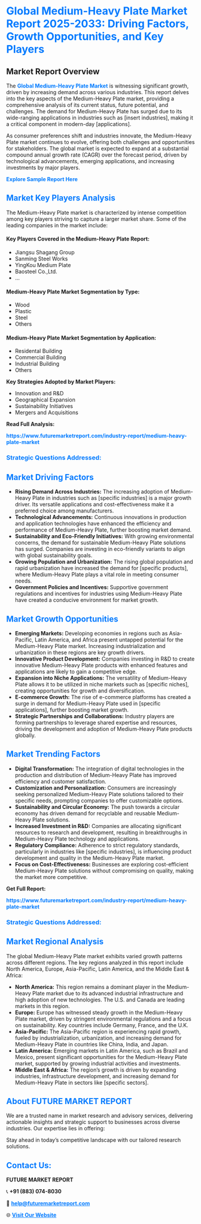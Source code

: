<h1 style="color: #007BFF;">Global Medium-Heavy Plate Market Report 2025-2033: Driving Factors, Growth Opportunities, and Key Players</h1>

<section id="overview">
<h2>Market Report Overview</h2>
<p>The <a href="https://www.futuremarketreport.com/industry-report/medium-heavy-plate-market" style="color: #007BFF; text-decoration: none;"><strong>Global Medium-Heavy Plate Market</strong></a> is witnessing significant growth, driven by increasing demand across various industries. This report delves into the key aspects of the Medium-Heavy Plate market, providing a comprehensive analysis of its current status, future potential, and challenges. The demand for Medium-Heavy Plate has surged due to its wide-ranging applications in industries such as [insert industries], making it a critical component in modern-day [applications].</p>
<p>As consumer preferences shift and industries innovate, the Medium-Heavy Plate market continues to evolve, offering both challenges and opportunities for stakeholders. The global market is expected to expand at a substantial compound annual growth rate (CAGR) over the forecast period, driven by technological advancements, emerging applications, and increasing investments by major players.</p>
</section>

<section id="overview">
<p><a href="https://www.futuremarketreport.com/request-sample/reportId=102118" style="color: #007BFF; text-decoration: none;"><strong>Explore Sample Report Here</strong></a></p>
</section>

<section id="key-players">
<h2 style="color: #007BFF;">Market Key Players Analysis</h2>
<p>The Medium-Heavy Plate market is characterized by intense competition among key players striving to capture a larger market share. Some of the leading companies in the market include:</p>
<h4>Key Players Covered in the Medium-Heavy Plate Report:</h4>
<ul><li>Jiangsu Shagang Group</li><li>Sanming Steel Works</li><li>YingKou Medium Plate</li><li>Baosteel Co.,Ltd.</li><li>...</li></ul>
<h4>Medium-Heavy Plate Market Segmentation by Type:</h4>
<ul><li>Wood</li><li>Plastic</li><li>Steel</li><li>Others</li></ul>

<h4>Medium-Heavy Plate Market Segmentation by Application:</h4>
<ul><li>Residental Building</li><li>Commercial Building</li><li>Industrial Building</li><li>Others</li></ul>
<p><strong>Key Strategies Adopted by Market Players:</strong></p>
<ul>
<li>Innovation and R&D</li>
<li>Geographical Expansion</li>
<li>Sustainability Initiatives</li>
<li>Mergers and Acquisitions</li>
</ul>
</section>

<section>
<p><strong>Read Full Analysis: </strong></p><a href="https://www.futuremarketreport.com/industry-report/medium-heavy-plate-market" style="color: #007BFF; text-decoration: none;"><strong>https://www.futuremarketreport.com/industry-report/medium-heavy-plate-market</strong></a>
<h3 style="color: #007BFF;">Strategic Questions Addressed:</h3>
</section>

<section id="driving-factors">
<h2 style="color: #007BFF;">Market Driving Factors</h2>
<ul>
<li><strong>Rising Demand Across Industries:</strong> The increasing adoption of Medium-Heavy Plate in industries such as [specific industries] is a major growth driver. Its versatile applications and cost-effectiveness make it a preferred choice among manufacturers.</li>
<li><strong>Technological Advancements:</strong> Continuous innovations in production and application technologies have enhanced the efficiency and performance of Medium-Heavy Plate, further boosting market demand.</li>
<li><strong>Sustainability and Eco-Friendly Initiatives:</strong> With growing environmental concerns, the demand for sustainable Medium-Heavy Plate solutions has surged. Companies are investing in eco-friendly variants to align with global sustainability goals.</li>
<li><strong>Growing Population and Urbanization:</strong> The rising global population and rapid urbanization have increased the demand for [specific products], where Medium-Heavy Plate plays a vital role in meeting consumer needs.</li>
<li><strong>Government Policies and Incentives:</strong> Supportive government regulations and incentives for industries using Medium-Heavy Plate have created a conducive environment for market growth.</li>
</ul>
</section>

<section id="growth-opportunities">
<h2 style="color: #007BFF;">Market Growth Opportunities</h2>
<ul>
<li><strong>Emerging Markets:</strong> Developing economies in regions such as Asia-Pacific, Latin America, and Africa present untapped potential for the Medium-Heavy Plate market. Increasing industrialization and urbanization in these regions are key growth drivers.</li>
<li><strong>Innovative Product Development:</strong> Companies investing in R&D to create innovative Medium-Heavy Plate products with enhanced features and applications are likely to gain a competitive edge.</li>
<li><strong>Expansion into Niche Applications:</strong> The versatility of Medium-Heavy Plate allows it to be utilized in niche markets such as [specific niches], creating opportunities for growth and diversification.</li>
<li><strong>E-commerce Growth:</strong> The rise of e-commerce platforms has created a surge in demand for Medium-Heavy Plate used in [specific applications], further boosting market growth.</li>
<li><strong>Strategic Partnerships and Collaborations:</strong> Industry players are forming partnerships to leverage shared expertise and resources, driving the development and adoption of Medium-Heavy Plate products globally.</li>
</ul>
</section>

<section id="trending-factors">
<h2 style="color: #007BFF;">Market Trending Factors</h2>
<ul>
<li><strong>Digital Transformation:</strong> The integration of digital technologies in the production and distribution of Medium-Heavy Plate has improved efficiency and customer satisfaction.</li>
<li><strong>Customization and Personalization:</strong> Consumers are increasingly seeking personalized Medium-Heavy Plate solutions tailored to their specific needs, prompting companies to offer customizable options.</li>
<li><strong>Sustainability and Circular Economy:</strong> The push towards a circular economy has driven demand for recyclable and reusable Medium-Heavy Plate solutions.</li>
<li><strong>Increased Investment in R&D:</strong> Companies are allocating significant resources to research and development, resulting in breakthroughs in Medium-Heavy Plate technology and applications.</li>
<li><strong>Regulatory Compliance:</strong> Adherence to strict regulatory standards, particularly in industries like [specific industries], is influencing product development and quality in the Medium-Heavy Plate market.</li>
<li><strong>Focus on Cost-Effectiveness:</strong> Businesses are exploring cost-efficient Medium-Heavy Plate solutions without compromising on quality, making the market more competitive.</li>
</ul>
</section>

<section>
<p><strong>Get Full Report: </strong></p><a href="https://www.futuremarketreport.com/industry-report/medium-heavy-plate-market" style="color: #007BFF; text-decoration: none;"><strong>https://www.futuremarketreport.com/industry-report/medium-heavy-plate-market</strong></a>
<h3 style="color: #007BFF;">Strategic Questions Addressed:</h3>
</section>


<section id="regional-analysis">
<h2 style="color: #007BFF;">Market Regional Analysis</h2>
<p>The global Medium-Heavy Plate market exhibits varied growth patterns across different regions. The key regions analyzed in this report include North America, Europe, Asia-Pacific, Latin America, and the Middle East & Africa:</p>
<ul>
<li><strong>North America:</strong> This region remains a dominant player in the Medium-Heavy Plate market due to its advanced industrial infrastructure and high adoption of new technologies. The U.S. and Canada are leading markets in this region.</li>
<li><strong>Europe:</strong> Europe has witnessed steady growth in the Medium-Heavy Plate market, driven by stringent environmental regulations and a focus on sustainability. Key countries include Germany, France, and the U.K.</li>
<li><strong>Asia-Pacific:</strong> The Asia-Pacific region is experiencing rapid growth, fueled by industrialization, urbanization, and increasing demand for Medium-Heavy Plate in countries like China, India, and Japan.</li>
<li><strong>Latin America:</strong> Emerging markets in Latin America, such as Brazil and Mexico, present significant opportunities for the Medium-Heavy Plate market, supported by growing industrial activities and investments.</li>
<li><strong>Middle East & Africa:</strong> The region’s growth is driven by expanding industries, infrastructure development, and increasing demand for Medium-Heavy Plate in sectors like [specific sectors].</li>
</ul>
</section>

<footer>
<h2 style="color: #007BFF;">About FUTURE MARKET REPORT</h2>
<p>We are a trusted name in market research and advisory services, delivering actionable insights and strategic support to businesses across diverse industries. Our expertise lies in offering:</p>

<p>Stay ahead in today’s competitive landscape with our tailored research solutions.</p>

<h2 style="color: #007BFF;">Contact Us:</h2>
<p><strong>FUTURE MARKET REPORT</strong></p>
<p>📞 <strong>+91 (883) 074-8030</strong></p>
<p>📧 <strong><a href="mailto:help@futuremarketreport.com" style="color: #007BFF;">help@futuremarketreport.com</a></strong></p>
<p>🌐 <strong><a href="https://www.futuremarketreport.com/" style="color: #007BFF;">Visit Our Website</a></strong></p>
</footer>